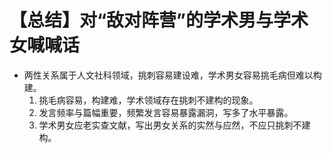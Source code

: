 # 【总结】对“敌对阵营”的学术男与学术女喊喊话

-   两性关系属于人文社科领域，挑刺容易建设难，学术男女容易挑毛病但难以构建。
    1.  挑毛病容易，构建难，学术领域存在挑刺不建构的现象。
    2.  发言频率与篇幅重要，频繁发言容易暴露漏洞，写多了水平暴露。
    3.  学术男女应老实查文献，写出男女关系的实然与应然，不应只挑刺不建构。